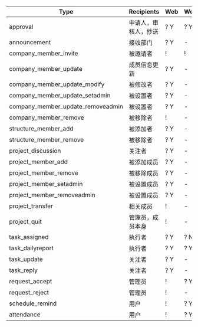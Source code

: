 | Type | Recipients | Web | Wechat | Email |
| ---- | ---------- | --- | ------ | ----- |
| approval | 申请人，审核人，抄送 | ? Y | ? Y | - |
| announcement | 接收部门 | ? Y | - | - |
| company_member_invite | 被邀请者 | ! | ! | ! |
| company_member_update | 成员信息更新 | ? Y | - | - |
| company_member_update_modify | 被修改者 | ? Y | - | - |
| company_member_update_setadmin | 被设置者 | ? Y | - | - |
| company_member_update_removeadmin | 被设置者 | ? Y | - | - |
| company_member_remove | 被移除者 | ! | - | - |
| structure_member_add | 被添加者 | ? Y | - | - |
| structure_member_remove | 被移除者 | ? Y | - | - |
| project_discussion | 关注者 | ? Y | - | - |
| project_member_add | 被添加成员 | ? Y | - | - |
| project_member_remove | 被移除成员 | ? Y | - | - |
| project_member_setadmin | 被设置成员 | ? Y | - | - |
| project_member_removeadmin | 被设置成员 | ? Y | -| - |
| project_transfer | 相关成员 | ! | - | - |
| project_quit | 管理员，成员本身 | ! | - | - |
| task_assigned | 执行者 | ? Y | ? N | - |
| task_dailyreport | 执行者 | ? Y | ? Y | - |
| task_update | 关注者 | ? Y | - | - |
| task_reply | 关注者 | ? Y | - | - |
| request_accept | 管理员 | ! | ? Y | - |
| request_reject | 管理员 | ! | - | - |
| schedule_remind | 用户 | ! | ? Y | - |
| attendance | 用户 | ! | ? Y | - |
